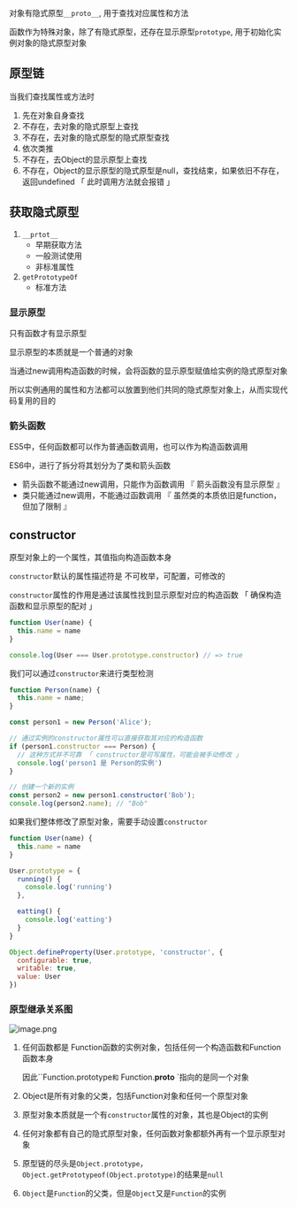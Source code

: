 对象有隐式原型`__proto__`, 用于查找对应属性和方法

函数作为特殊对象，除了有隐式原型，还存在显示原型`prototype`, 用于初始化实例对象的隐式原型对象





## 原型链

当我们查找属性或方法时

1. 先在对象自身查找
2. 不存在，去对象的隐式原型上查找
3. 不存在，去对象的隐式原型的隐式原型查找
4. 依次类推
5. 不存在，去Object的显示原型上查找
6. 不存在，Object的显示原型的隐式原型是null，查找结束，如果依旧不存在，返回undefined 「 此时调用方法就会报错 」



## 获取隐式原型

1. `__prtot__` 
   + 早期获取方法
   + 一般测试使用
   + 非标准属性
2. `getPrototypeOf`
   + 标准方法



### 显示原型

只有函数才有显示原型

显示原型的本质就是一个普通的对象

当通过new调用构造函数的时候，会将函数的显示原型赋值给实例的隐式原型对象

所以实例通用的属性和方法都可以放置到他们共同的隐式原型对象上，从而实现代码复用的目的



### 箭头函数

ES5中，任何函数都可以作为普通函数调用，也可以作为构造函数调用

ES6中，进行了拆分将其划分为了类和箭头函数

+ 箭头函数不能通过new调用，只能作为函数调用 『 箭头函数没有显示原型 』
+ 类只能通过new调用，不能通过函数调用 『 虽然类的本质依旧是function，但加了限制 』



## constructor

原型对象上的一个属性，其值指向构造函数本身

`constructor`默认的属性描述符是 不可枚举，可配置，可修改的

`constructor`属性的作用是通过该属性找到显示原型对应的构造函数 「 确保构造函数和显示原型的配对 」

```js
function User(name) {
  this.name = name
}

console.log(User === User.prototype.constructor) // => true
```



我们可以通过`constructor`来进行类型检测

```js
function Person(name) {
  this.name = name;
}

const person1 = new Person('Alice');

// 通过实例的constructor属性可以直接获取其对应的构造函数
if (person1.constructor === Person) {
  // 这种方式并不可靠 「 constructor是可写属性，可能会被手动修改 」
  console.log('person1 是 Person的实例')
}

// 创建一个新的实例
const person2 = new person1.constructor('Bob');
console.log(person2.name); // "Bob"
```



如果我们整体修改了原型对象，需要手动设置`constructor`

```js
function User(name) {
  this.name = name
}

User.prototype = {
  running() {
    console.log('running')
  },

  eatting() {
    console.log('eatting')
  }
}

Object.defineProperty(User.prototype, 'constructor', {
  configurable: true,
  writable: true,
  value: User
})
```



### 原型继承关系图

![image.png](https://p3-juejin.byteimg.com/tos-cn-i-k3u1fbpfcp/86c3736fda6f46e9a5fcfa72ac585d3e~tplv-k3u1fbpfcp-zoom-1.image) 

1. 任何函数都是 Function函数的实例对象，包括任何一个构造函数和Function函数本身

   因此``Function.prototype`和` Function.__proto__ `指向的是同一个对象

2. Object是所有对象的父类，包括Function对象和任何一个原型对象

3. 原型对象本质就是一个有`constructor`属性的对象，其也是Object的实例

4. 任何对象都有自己的隐式原型对象，任何函数对象都额外再有一个显示原型对象

5. 原型链的尽头是`Object.prototype`，`Object.getPrototypeof(Object.prototype)`的结果是`null`

6. `Object`是`Function`的父类，但是`Object`又是`Function`的实例

